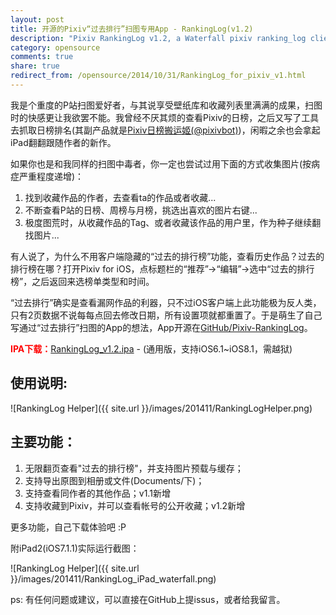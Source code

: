 ```yaml
---
layout: post
title: 开源的Pixiv“过去排行”扫图专用App - RankingLog(v1.2)
description: "Pixiv RankingLog v1.2, a Waterfall pixiv ranking_log client"
category: opensource
comments: true
share: true
redirect_from: /opensource/2014/10/31/RankingLog_for_pixiv_v1.html
---
```


我是个重度的P站扫图爱好者，与其说享受壁纸库和收藏列表里满满的成果，扫图时的快感更让我欲罢不能。我曾经不厌其烦的查看Pixiv的日榜，之后又写了工具去抓取日榜排名(其副产品就是[Pixiv日榜搬运姬(@pixivbot)](https://github.com/upbit/PixivBot))，闲暇之余也会拿起iPad翻翻跟随作者的新作。

如果你也是和我同样的扫图中毒者，你一定也尝试过用下面的方式收集图片(按病症严重程度递增)：

1. 找到收藏作品的作者，去查看ta的作品或者收藏...
2. 不断查看P站的日榜、周榜与月榜，挑选出喜欢的图片右键...
3. 极度图荒时，从收藏作品的Tag、或者收藏该作品的用户里，作为种子继续翻找图片...

有人说了，为什么不用客户端隐藏的“过去的排行榜”功能，查看历史作品？过去的排行榜在哪？打开Pixiv for iOS，点标题栏的“推荐”->“编辑”->选中“过去的排行榜”，之后返回来选榜单类型和时间。

“过去排行”确实是查看漏网作品的利器，只不过iOS客户端上此功能极为反人类，只有2页数据不说每每点回去修改日期，所有设置项就都重置了。于是萌生了自己写通过“过去排行”扫图的App的想法，App开源在[GitHub/Pixiv-RankingLog](https://github.com/upbit/Pixiv-RankingLog)。

<span style="color:#f00;">**IPA下载：**</span>[RankingLog_v1.2.ipa](http://blog.imaou.com/RankingLog/RankingLog_v1.2.ipa) - (通用版，支持iOS6.1~iOS8.1，需越狱)

## 使用说明:

![RankingLog Helper]({{ site.url }}/images/201411/RankingLogHelper.png)

## 主要功能：

1. 无限翻页查看"过去的排行榜"，并支持图片预载与缓存；
2. 支持导出原图到相册或文件(Documents/下)；
3. 支持查看同作者的其他作品；v1.1新增
4. 支持收藏到Pixiv，并可以查看帐号的公开收藏；v1.2新增

更多功能，自己下载体验吧 :P

附iPad2(iOS7.1.1)实际运行截图：

![RankingLog Helper]({{ site.url }}/images/201411/RankingLog_iPad_waterfall.png)

ps: 有任何问题或建议，可以直接在GitHub上提issus，或者给我留言。
